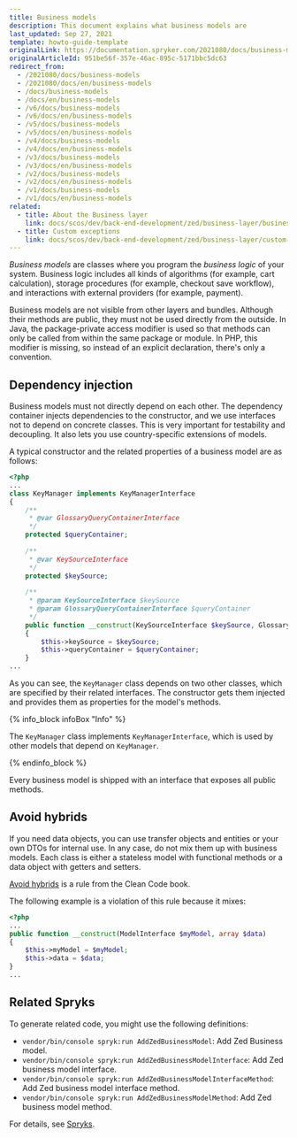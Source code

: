 ```yaml
---
title: Business models
description: This document explains what business models are
last_updated: Sep 27, 2021
template: howto-guide-template
originalLink: https://documentation.spryker.com/2021080/docs/business-models
originalArticleId: 951be56f-357e-46ac-895c-5171bbc5dc63
redirect_from:
  - /2021080/docs/business-models
  - /2021080/docs/en/business-models
  - /docs/business-models
  - /docs/en/business-models
  - /v6/docs/business-models
  - /v6/docs/en/business-models
  - /v5/docs/business-models
  - /v5/docs/en/business-models
  - /v4/docs/business-models
  - /v4/docs/en/business-models
  - /v3/docs/business-models
  - /v3/docs/en/business-models
  - /v2/docs/business-models
  - /v2/docs/en/business-models
  - /v1/docs/business-models
  - /v1/docs/en/business-models
related:
  - title: About the Business layer
    link: docs/scos/dev/back-end-development/zed/business-layer/business-layer.html
  - title: Custom exceptions
    link: docs/scos/dev/back-end-development/zed/business-layer/custom-exceptions.html
---
```


*Business models* are classes where you program the *business logic* of your system. Business logic includes all kinds of algorithms (for example, cart calculation), storage procedures (for example, checkout save workflow), and interactions with external providers (for example, payment).

Business models are not visible from other layers and bundles. Although their methods are public, they must not be used directly from the outside. In Java, the package-private access modifier is used so that methods can only be called from within the same package or module. In PHP, this modifier is missing, so instead of an explicit declaration, there's only a convention.

## Dependency injection

Business models must not directly depend on each other. The dependency container injects dependencies to the constructor, and we use interfaces not to depend on concrete classes. This is very important for testability and decoupling. It also lets you use country-specific extensions of models.

A typical constructor and the related properties of a business model are as follows:

```php
<?php
...
class KeyManager implements KeyManagerInterface
{
    /**
     * @var GlossaryQueryContainerInterface
     */
    protected $queryContainer;
 
    /**
     * @var KeySourceInterface
     */
    protected $keySource;
 
    /**
     * @param KeySourceInterface $keySource
     * @param GlossaryQueryContainerInterface $queryContainer
     */
    public function __construct(KeySourceInterface $keySource, GlossaryQueryContainerInterface $queryContainer)
    {
        $this->keySource = $keySource;
        $this->queryContainer = $queryContainer;
    }
...
```

As you can see, the `KeyManager` class depends on two other classes, which are specified by their related interfaces. The constructor gets them injected and provides them as properties for the model's methods. 

{% info_block infoBox "Info" %}

The `KeyManager` class implements `KeyManagerInterface`, which is used by other models that depend on `KeyManager`.

{% endinfo_block %}

Every business model is shipped with an interface that exposes all public methods.

## Avoid hybrids

If you need data objects, you can use transfer objects and entities or your own DTOs for internal use. In any case, do not mix them up with business models. Each class is either a stateless model with functional methods or a data object with getters and setters.

[Avoid hybrids](https://books.google.de/books?id=_i6bDeoCQzsC&lpg=PT172&ots=eo5Pxl9g22&dq=Avoid%20hybrids%20clean%20code&hl=de&pg=PT172#v=onepage&q=Avoid%20hybrids%20clean%20code&f=false) is a rule from the Clean Code book.

The following example is a violation of this rule because it mixes:

```php
<?php
...
public function __construct(ModelInterface $myModel, array $data)
{
    $this->myModel = $myModel;
    $this->data = $data;
}
...
```

## Related Spryks

To generate related code, you might use the following definitions:

* `vendor/bin/console spryk:run AddZedBusinessModel`: Add Zed Business model.
* `vendor/bin/console spryk:run AddZedBusinessModelInterface`: Add Zed business model interface.
* `vendor/bin/console spryk:run AddZedBusinessModelInterfaceMethod`: Add Zed business model interface method.
* `vendor/bin/console spryk:run AddZedBusinessModelMethod`: Add Zed business model method.

For details, see [Spryks](/docs/sdk/dev/spryks/spryks.html).
